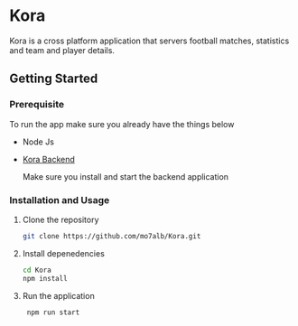 # Kora

Kora is a cross platform application that servers football matches, statistics and team and player details. 

## Getting Started

### Prerequisite

To run the app make sure you already have the things below

- Node Js

- [Kora Backend](https://github.com/mo7alb/Kora-backend)

  Make sure you install and start the backend application

### Installation and Usage

1. Clone the repository
    ```bash
    git clone https://github.com/mo7alb/Kora.git
    ```

2. Install depenedencies
    ```bash
    cd Kora
    npm install
    ```

3. Run the application

   ```bash
    npm run start
    ```
